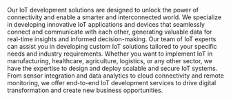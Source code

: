 Our IoT development solutions are designed to unlock the power of connectivity and enable a smarter and interconnected world. We specialize in developing innovative IoT applications and devices that seamlessly connect and communicate with each other, generating valuable data for real-time insights and informed decision-making. Our team of IoT experts can assist you in developing custom IoT solutions tailored to your specific needs and industry requirements. Whether you want to implement IoT in manufacturing, healthcare, agriculture, logistics, or any other sector, we have the expertise to design and deploy scalable and secure IoT systems. From sensor integration and data analytics to cloud connectivity and remote monitoring, we offer end-to-end IoT development services to drive digital transformation and create new business opportunities.